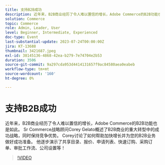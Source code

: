 ```yaml
---
title: 支持B2B成功
description: 近年来，B2B商业经历了令人难以置信的增长，Adobe Commerce的B2B功能也是如此。 Sr Commerce战略顾问Corey Gelato概述了B2B商业的重大转型中的成功战略，同时保持竞争优势。 Corey讨论了如何帮助加快增长并为您的B2B业务做好成功准备。 他逐步演示了共享目录、报价、申请列表、快速订购、采购订单、审批工作流、公司设置等！
solution: Commerce
topic: Commerce
role: Admin, Leader, User
level: Beginner, Intermediate, Experienced
doc-type: Event
last-substantial-update: 2023-07-24T00:00:00Z
jira: KT-13688
thumbnail: 3421687.jpeg
exl-id: 38145136-4868-42ea-b279-7e74704e2b53
duration: 3506
source-git-commit: 9a297cda953d4414131657f9ac84580aea0eabeb
workflow-type: tm+mt
source-wordcount: '160'
ht-degree: 0%

---
```


# 支持B2B成功

近年来，B2B商业经历了令人难以置信的增长，Adobe Commerce的B2B功能也是如此。 Sr Commerce战略顾问Corey Gelato概述了B2B商业的重大转型中的成功战略，同时保持竞争优势。 Corey讨论了如何帮助加快增长并为您的B2B业务做好成功准备。 他逐步演示了共享目录、报价、申请列表、快速订购、采购订单、审批工作流、公司设置等！

>[!VIDEO](https://video.tv.adobe.com/v/3421687/?learn=on)
